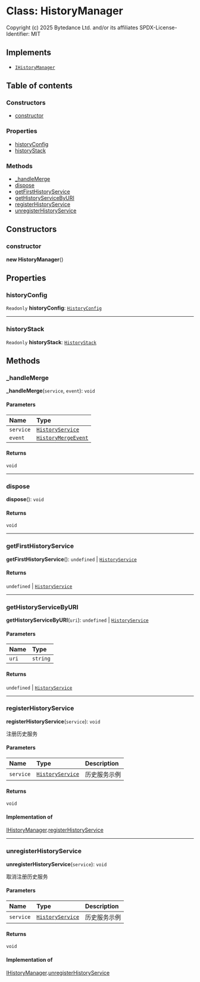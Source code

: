 # Class: HistoryManager

Copyright (c) 2025 Bytedance Ltd. and/or its affiliates
SPDX-License-Identifier: MIT

## Implements

* [`IHistoryManager`](/en/auto-docs/free-layout-editor/interfaces/IHistoryManager.md)

## Table of contents

### Constructors

* [constructor](/en/auto-docs/free-layout-editor/classes/HistoryManager.md#constructor)

### Properties

* [historyConfig](/en/auto-docs/free-layout-editor/classes/HistoryManager.md#historyconfig)
* [historyStack](/en/auto-docs/free-layout-editor/classes/HistoryManager.md#historystack)

### Methods

* [\_handleMerge](/en/auto-docs/free-layout-editor/classes/HistoryManager.md#_handlemerge)
* [dispose](/en/auto-docs/free-layout-editor/classes/HistoryManager.md#dispose)
* [getFirstHistoryService](/en/auto-docs/free-layout-editor/classes/HistoryManager.md#getfirsthistoryservice)
* [getHistoryServiceByURI](/en/auto-docs/free-layout-editor/classes/HistoryManager.md#gethistoryservicebyuri)
* [registerHistoryService](/en/auto-docs/free-layout-editor/classes/HistoryManager.md#registerhistoryservice)
* [unregisterHistoryService](/en/auto-docs/free-layout-editor/classes/HistoryManager.md#unregisterhistoryservice)

## Constructors

### constructor

**new HistoryManager**()

## Properties

### historyConfig

`Readonly` **historyConfig**: [`HistoryConfig`](/en/auto-docs/free-layout-editor/classes/HistoryConfig.md)

***

### historyStack

`Readonly` **historyStack**: [`HistoryStack`](/en/auto-docs/free-layout-editor/classes/HistoryStack.md)

## Methods

### \_handleMerge

**\_handleMerge**(`service`, `event`): `void`

#### Parameters

| Name | Type |
| :------ | :------ |
| `service` | [`HistoryService`](/en/auto-docs/free-layout-editor/classes/HistoryService.md) |
| `event` | [`HistoryMergeEvent`](/en/auto-docs/free-layout-editor/types/HistoryMergeEvent.md) |

#### Returns

`void`

***

### dispose

**dispose**(): `void`

#### Returns

`void`

***

### getFirstHistoryService

**getFirstHistoryService**(): `undefined` | [`HistoryService`](/en/auto-docs/free-layout-editor/classes/HistoryService.md)

#### Returns

`undefined` | [`HistoryService`](/en/auto-docs/free-layout-editor/classes/HistoryService.md)

***

### getHistoryServiceByURI

**getHistoryServiceByURI**(`uri`): `undefined` | [`HistoryService`](/en/auto-docs/free-layout-editor/classes/HistoryService.md)

#### Parameters

| Name | Type |
| :------ | :------ |
| `uri` | `string` |

#### Returns

`undefined` | [`HistoryService`](/en/auto-docs/free-layout-editor/classes/HistoryService.md)

***

### registerHistoryService

**registerHistoryService**(`service`): `void`

注册历史服务

#### Parameters

| Name | Type | Description |
| :------ | :------ | :------ |
| `service` | [`HistoryService`](/en/auto-docs/free-layout-editor/classes/HistoryService.md) | 历史服务示例 |

#### Returns

`void`

#### Implementation of

[IHistoryManager](/en/auto-docs/free-layout-editor/interfaces/IHistoryManager.md).[registerHistoryService](/en/auto-docs/free-layout-editor/interfaces/IHistoryManager.md#registerhistoryservice)

***

### unregisterHistoryService

**unregisterHistoryService**(`service`): `void`

取消注册历史服务

#### Parameters

| Name | Type | Description |
| :------ | :------ | :------ |
| `service` | [`HistoryService`](/en/auto-docs/free-layout-editor/classes/HistoryService.md) | 历史服务示例 |

#### Returns

`void`

#### Implementation of

[IHistoryManager](/en/auto-docs/free-layout-editor/interfaces/IHistoryManager.md).[unregisterHistoryService](/en/auto-docs/free-layout-editor/interfaces/IHistoryManager.md#unregisterhistoryservice)
